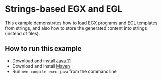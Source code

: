 # Strings-based EGX and EGL

This example demonstrates how to load EGX programs and EGL templates from strings, and also how to store the generated content into strings (instead of files).

## How to run this example

- Download and install [Java 11](https://adoptium.net/)
- Download and install [Maven](https://maven.apache.org/)
- Run `mvn compile exec:java` from the command line
